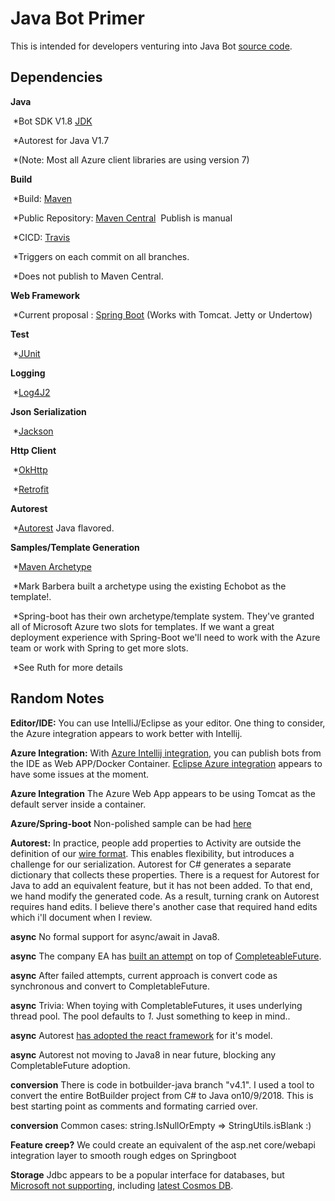 # Java Bot Primer

This is intended for  developers venturing into Java Bot [source code]( https://github.com/Microsoft/botbuilder-java).

## Dependencies
**Java**

​   *Bot SDK V1.8 [JDK](https://www.oracle.com/technetwork/java/javase/downloads/jdk8-downloads-2133151.html)

​   *Autorest for Java V1.7 

​   *(Note: Most all Azure client libraries are using version 7)

**Build**

​   *Build: [Maven](https://maven.apache.org/what-is-maven.html)

​   *Public Repository: [Maven Central](https://search.maven.org/)
​       Publish is manual

​     *CICD: [Travis](https://travis-ci.org/Microsoft/botbuilder-java)

​       *Triggers on each commit on all branches.

​       *Does not publish to Maven Central.

**Web Framework**

​      *Current proposal :  [Spring Boot](http://spring.io/projects/spring-boot) (Works with Tomcat. Jetty or Undertow)

**Test**

​   *[JUnit](https://junit.org/junit5/)

**Logging**

​   *[Log4J2](https://logging.apache.org/log4j/2.x/)

**Json Serialization**

​   *[Jackson](https://github.com/FasterXML/jackson)

**Http Client**

​   *[OkHttp](http://square.github.io/okhttp/)

​   *[Retrofit](https://square.github.io/retrofit/)

**Autorest**

​   *[Autorest](https://github.com/Azure/autorest-clientruntime-for-java) Java flavored.

**Samples/Template Generation**

​   *[Maven Archetype](https://maven.apache.org/guides/introduction/introduction-to-archetypes.html)

​   *Mark Barbera built a archetype using the existing Echobot as the template!.

​   *Spring-boot has their own  archetype/template system.  They've granted all of Microsoft Azure two slots for templates.  If we want a great deployment experience  with Spring-Boot we'll need to  work with the Azure team or work with Spring to get more slots.

​   *See Ruth for more details
   

## Random Notes
   **Editor/IDE:** You can use IntelliJ/Eclipse as your editor.  One thing to consider, the Azure integration appears to work better with Intellij.

   **Azure Integration:** With [Azure Intellij integration](https://plugins.jetbrains.com/plugin/8053-azure-toolkit-for-intellij), you can publish bots from the IDE as Web APP/Docker Container.  [Eclipse Azure integration](https://docs.microsoft.com/en-us/java/azure/eclipse/azure-toolkit-for-eclipse?view=azure-java-stable) appears to have some issues at the moment.

   **Azure Integration** The Azure Web App appears to be using Tomcat as the default server inside a container.

   **Azure/Spring-boot** Non-polished sample can be had  [here](https://github.com/daveta/java_spring_bot)

   **Autorest:** In practice, people add properties to Activity are outside the definition of our  [wire format](https://github.com/Microsoft/BotBuilder/blob/master/specs/botframework-activity/botframework-activity.md).  This enables flexibility, but introduces a challenge for our serialization.  Autorest for C# generates a separate dictionary that collects these  properties.  There is a request for Autorest for Java to add an equivalent feature, but it has not been added.  To that end, we hand modify the generated code.
As a result, turning crank on Autorest requires hand edits.  I believe there's another case that required hand edits which i'll document when I review.

   **async** No formal support for async/await in Java8.

   **async** The company EA has [built an attempt](https://github.com/electronicarts/ea-async) on top of [CompleteableFuture](https://docs.oracle.com/javase/8/docs/api/java/util/concurrent/CompletableFuture.html).

   **async** After failed attempts, current approach is convert code as  synchronous and convert to CompletableFuture.

   **async** Trivia: When toying with CompletableFutures, it uses underlying thread pool.  The pool defaults to *1*.  Just something to keep in mind..

   **async** Autorest [has adopted the react framework](https://github.com/ReactiveX/RxJava) for it's model.

   **async** Autorest not moving to Java8 in near future, blocking any CompletableFuture adoption.

   **conversion** There is code in botbuilder-java branch "v4.1".  I used a tool to convert the entire BotBuilder project from C# to Java on10/9/2018.  This is best starting point as comments and formating carried over.

   **conversion** Common cases: string.IsNullOrEmpty => StringUtils.isBlank :)

   **Feature creep?** We could create an equivalent of the asp.net core/webapi integration layer to smooth rough edges on Springboot

   **Storage** Jdbc appears to be a popular interface for databases, but [Microsoft not supporting](https://www.oracle.com/technetwork/java/index-136695.html), including [latest Cosmos DB](https://docs.microsoft.com/en-us/azure/cosmos-db/sql-api-sdk-java).
